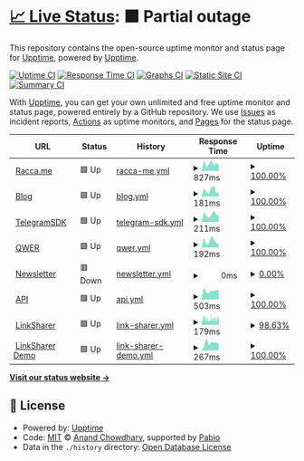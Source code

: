 # [📈 Live Status](https://upptime.racca.me): <!--live status--> **🟧 Partial outage**

This repository contains the open-source uptime monitor and status page for [Upptime](https://upptime.js.org), powered by [Upptime](https://github.com/upptime/upptime).

[![Uptime CI](https://github.com/SebaOfficial/upptime/workflows/Uptime%20CI/badge.svg)](https://github.com/SebaOfficial/upptime/actions?query=workflow%3A%22Uptime+CI%22)
[![Response Time CI](https://github.com/SebaOfficial/upptime/workflows/Response%20Time%20CI/badge.svg)](https://github.com/SebaOfficial/upptime/actions?query=workflow%3A%22Response+Time+CI%22)
[![Graphs CI](https://github.com/SebaOfficial/upptime/workflows/Graphs%20CI/badge.svg)](https://github.com/SebaOfficial/upptime/actions?query=workflow%3A%22Graphs+CI%22)
[![Static Site CI](https://github.com/SebaOfficial/upptime/workflows/Static%20Site%20CI/badge.svg)](https://github.com/SebaOfficial/upptime/actions?query=workflow%3A%22Static+Site+CI%22)
[![Summary CI](https://github.com/SebaOfficial/upptime/workflows/Summary%20CI/badge.svg)](https://github.com/SebaOfficial/upptime/actions?query=workflow%3A%22Summary+CI%22)

With [Upptime](https://upptime.js.org), you can get your own unlimited and free uptime monitor and status page, powered entirely by a GitHub repository. We use [Issues](https://github.com/upptime/upptime/issues) as incident reports, [Actions](https://github.com/SebaOfficial/upptime/actions) as uptime monitors, and [Pages](https://upptime.racca.me) for the status page.

<!--start: status pages-->
<!-- This summary is generated by Upptime (https://github.com/upptime/upptime) -->
<!-- Do not edit this manually, your changes will be overwritten -->
<!-- prettier-ignore -->
| URL | Status | History | Response Time | Uptime |
| --- | ------ | ------- | ------------- | ------ |
| <img alt="" src="https://racca.me/favicon.ico" height="13"> [Racca.me](https://racca.me) | 🟩 Up | [racca-me.yml](https://github.com/SebaOfficial/upptime/commits/HEAD/history/racca-me.yml) | <details><summary><img alt="Response time graph" src="./graphs/racca-me/response-time-week.png" height="20"> 827ms</summary><br><a href="https://upptime.racca.me/history/racca-me"><img alt="Response time 760" src="https://img.shields.io/endpoint?url=https%3A%2F%2Fraw.githubusercontent.com%2FSebaOfficial%2Fupptime%2FHEAD%2Fapi%2Fracca-me%2Fresponse-time.json"></a><br><a href="https://upptime.racca.me/history/racca-me"><img alt="24-hour response time 880" src="https://img.shields.io/endpoint?url=https%3A%2F%2Fraw.githubusercontent.com%2FSebaOfficial%2Fupptime%2FHEAD%2Fapi%2Fracca-me%2Fresponse-time-day.json"></a><br><a href="https://upptime.racca.me/history/racca-me"><img alt="7-day response time 827" src="https://img.shields.io/endpoint?url=https%3A%2F%2Fraw.githubusercontent.com%2FSebaOfficial%2Fupptime%2FHEAD%2Fapi%2Fracca-me%2Fresponse-time-week.json"></a><br><a href="https://upptime.racca.me/history/racca-me"><img alt="30-day response time 1379" src="https://img.shields.io/endpoint?url=https%3A%2F%2Fraw.githubusercontent.com%2FSebaOfficial%2Fupptime%2FHEAD%2Fapi%2Fracca-me%2Fresponse-time-month.json"></a><br><a href="https://upptime.racca.me/history/racca-me"><img alt="1-year response time 745" src="https://img.shields.io/endpoint?url=https%3A%2F%2Fraw.githubusercontent.com%2FSebaOfficial%2Fupptime%2FHEAD%2Fapi%2Fracca-me%2Fresponse-time-year.json"></a></details> | <details><summary><a href="https://upptime.racca.me/history/racca-me">100.00%</a></summary><a href="https://upptime.racca.me/history/racca-me"><img alt="All-time uptime 99.85%" src="https://img.shields.io/endpoint?url=https%3A%2F%2Fraw.githubusercontent.com%2FSebaOfficial%2Fupptime%2FHEAD%2Fapi%2Fracca-me%2Fuptime.json"></a><br><a href="https://upptime.racca.me/history/racca-me"><img alt="24-hour uptime 100.00%" src="https://img.shields.io/endpoint?url=https%3A%2F%2Fraw.githubusercontent.com%2FSebaOfficial%2Fupptime%2FHEAD%2Fapi%2Fracca-me%2Fuptime-day.json"></a><br><a href="https://upptime.racca.me/history/racca-me"><img alt="7-day uptime 100.00%" src="https://img.shields.io/endpoint?url=https%3A%2F%2Fraw.githubusercontent.com%2FSebaOfficial%2Fupptime%2FHEAD%2Fapi%2Fracca-me%2Fuptime-week.json"></a><br><a href="https://upptime.racca.me/history/racca-me"><img alt="30-day uptime 99.44%" src="https://img.shields.io/endpoint?url=https%3A%2F%2Fraw.githubusercontent.com%2FSebaOfficial%2Fupptime%2FHEAD%2Fapi%2Fracca-me%2Fuptime-month.json"></a><br><a href="https://upptime.racca.me/history/racca-me"><img alt="1-year uptime 99.76%" src="https://img.shields.io/endpoint?url=https%3A%2F%2Fraw.githubusercontent.com%2FSebaOfficial%2Fupptime%2FHEAD%2Fapi%2Fracca-me%2Fuptime-year.json"></a></details>
| <img alt="" src="https://blog.racca.me/favicon.ico" height="13"> [Blog](https://blog.racca.me) | 🟩 Up | [blog.yml](https://github.com/SebaOfficial/upptime/commits/HEAD/history/blog.yml) | <details><summary><img alt="Response time graph" src="./graphs/blog/response-time-week.png" height="20"> 181ms</summary><br><a href="https://upptime.racca.me/history/blog"><img alt="Response time 202" src="https://img.shields.io/endpoint?url=https%3A%2F%2Fraw.githubusercontent.com%2FSebaOfficial%2Fupptime%2FHEAD%2Fapi%2Fblog%2Fresponse-time.json"></a><br><a href="https://upptime.racca.me/history/blog"><img alt="24-hour response time 236" src="https://img.shields.io/endpoint?url=https%3A%2F%2Fraw.githubusercontent.com%2FSebaOfficial%2Fupptime%2FHEAD%2Fapi%2Fblog%2Fresponse-time-day.json"></a><br><a href="https://upptime.racca.me/history/blog"><img alt="7-day response time 181" src="https://img.shields.io/endpoint?url=https%3A%2F%2Fraw.githubusercontent.com%2FSebaOfficial%2Fupptime%2FHEAD%2Fapi%2Fblog%2Fresponse-time-week.json"></a><br><a href="https://upptime.racca.me/history/blog"><img alt="30-day response time 181" src="https://img.shields.io/endpoint?url=https%3A%2F%2Fraw.githubusercontent.com%2FSebaOfficial%2Fupptime%2FHEAD%2Fapi%2Fblog%2Fresponse-time-month.json"></a><br><a href="https://upptime.racca.me/history/blog"><img alt="1-year response time 175" src="https://img.shields.io/endpoint?url=https%3A%2F%2Fraw.githubusercontent.com%2FSebaOfficial%2Fupptime%2FHEAD%2Fapi%2Fblog%2Fresponse-time-year.json"></a></details> | <details><summary><a href="https://upptime.racca.me/history/blog">100.00%</a></summary><a href="https://upptime.racca.me/history/blog"><img alt="All-time uptime 100.00%" src="https://img.shields.io/endpoint?url=https%3A%2F%2Fraw.githubusercontent.com%2FSebaOfficial%2Fupptime%2FHEAD%2Fapi%2Fblog%2Fuptime.json"></a><br><a href="https://upptime.racca.me/history/blog"><img alt="24-hour uptime 100.00%" src="https://img.shields.io/endpoint?url=https%3A%2F%2Fraw.githubusercontent.com%2FSebaOfficial%2Fupptime%2FHEAD%2Fapi%2Fblog%2Fuptime-day.json"></a><br><a href="https://upptime.racca.me/history/blog"><img alt="7-day uptime 100.00%" src="https://img.shields.io/endpoint?url=https%3A%2F%2Fraw.githubusercontent.com%2FSebaOfficial%2Fupptime%2FHEAD%2Fapi%2Fblog%2Fuptime-week.json"></a><br><a href="https://upptime.racca.me/history/blog"><img alt="30-day uptime 100.00%" src="https://img.shields.io/endpoint?url=https%3A%2F%2Fraw.githubusercontent.com%2FSebaOfficial%2Fupptime%2FHEAD%2Fapi%2Fblog%2Fuptime-month.json"></a><br><a href="https://upptime.racca.me/history/blog"><img alt="1-year uptime 100.00%" src="https://img.shields.io/endpoint?url=https%3A%2F%2Fraw.githubusercontent.com%2FSebaOfficial%2Fupptime%2FHEAD%2Fapi%2Fblog%2Fuptime-year.json"></a></details>
| <img alt="" src="https://botapi.racca.me/img/favicon.ico" height="13"> [TelegramSDK](https://botapi.racca.me) | 🟩 Up | [telegram-sdk.yml](https://github.com/SebaOfficial/upptime/commits/HEAD/history/telegram-sdk.yml) | <details><summary><img alt="Response time graph" src="./graphs/telegram-sdk/response-time-week.png" height="20"> 211ms</summary><br><a href="https://upptime.racca.me/history/telegram-sdk"><img alt="Response time 200" src="https://img.shields.io/endpoint?url=https%3A%2F%2Fraw.githubusercontent.com%2FSebaOfficial%2Fupptime%2FHEAD%2Fapi%2Ftelegram-sdk%2Fresponse-time.json"></a><br><a href="https://upptime.racca.me/history/telegram-sdk"><img alt="24-hour response time 187" src="https://img.shields.io/endpoint?url=https%3A%2F%2Fraw.githubusercontent.com%2FSebaOfficial%2Fupptime%2FHEAD%2Fapi%2Ftelegram-sdk%2Fresponse-time-day.json"></a><br><a href="https://upptime.racca.me/history/telegram-sdk"><img alt="7-day response time 211" src="https://img.shields.io/endpoint?url=https%3A%2F%2Fraw.githubusercontent.com%2FSebaOfficial%2Fupptime%2FHEAD%2Fapi%2Ftelegram-sdk%2Fresponse-time-week.json"></a><br><a href="https://upptime.racca.me/history/telegram-sdk"><img alt="30-day response time 219" src="https://img.shields.io/endpoint?url=https%3A%2F%2Fraw.githubusercontent.com%2FSebaOfficial%2Fupptime%2FHEAD%2Fapi%2Ftelegram-sdk%2Fresponse-time-month.json"></a><br><a href="https://upptime.racca.me/history/telegram-sdk"><img alt="1-year response time 203" src="https://img.shields.io/endpoint?url=https%3A%2F%2Fraw.githubusercontent.com%2FSebaOfficial%2Fupptime%2FHEAD%2Fapi%2Ftelegram-sdk%2Fresponse-time-year.json"></a></details> | <details><summary><a href="https://upptime.racca.me/history/telegram-sdk">100.00%</a></summary><a href="https://upptime.racca.me/history/telegram-sdk"><img alt="All-time uptime 100.00%" src="https://img.shields.io/endpoint?url=https%3A%2F%2Fraw.githubusercontent.com%2FSebaOfficial%2Fupptime%2FHEAD%2Fapi%2Ftelegram-sdk%2Fuptime.json"></a><br><a href="https://upptime.racca.me/history/telegram-sdk"><img alt="24-hour uptime 100.00%" src="https://img.shields.io/endpoint?url=https%3A%2F%2Fraw.githubusercontent.com%2FSebaOfficial%2Fupptime%2FHEAD%2Fapi%2Ftelegram-sdk%2Fuptime-day.json"></a><br><a href="https://upptime.racca.me/history/telegram-sdk"><img alt="7-day uptime 100.00%" src="https://img.shields.io/endpoint?url=https%3A%2F%2Fraw.githubusercontent.com%2FSebaOfficial%2Fupptime%2FHEAD%2Fapi%2Ftelegram-sdk%2Fuptime-week.json"></a><br><a href="https://upptime.racca.me/history/telegram-sdk"><img alt="30-day uptime 100.00%" src="https://img.shields.io/endpoint?url=https%3A%2F%2Fraw.githubusercontent.com%2FSebaOfficial%2Fupptime%2FHEAD%2Fapi%2Ftelegram-sdk%2Fuptime-month.json"></a><br><a href="https://upptime.racca.me/history/telegram-sdk"><img alt="1-year uptime 100.00%" src="https://img.shields.io/endpoint?url=https%3A%2F%2Fraw.githubusercontent.com%2FSebaOfficial%2Fupptime%2FHEAD%2Fapi%2Ftelegram-sdk%2Fuptime-year.json"></a></details>
| <img alt="" src="https://qwer.racca.me/favicon.ico" height="13"> [QWER](https://qwer.racca.me) | 🟩 Up | [qwer.yml](https://github.com/SebaOfficial/upptime/commits/HEAD/history/qwer.yml) | <details><summary><img alt="Response time graph" src="./graphs/qwer/response-time-week.png" height="20"> 192ms</summary><br><a href="https://upptime.racca.me/history/qwer"><img alt="Response time 193" src="https://img.shields.io/endpoint?url=https%3A%2F%2Fraw.githubusercontent.com%2FSebaOfficial%2Fupptime%2FHEAD%2Fapi%2Fqwer%2Fresponse-time.json"></a><br><a href="https://upptime.racca.me/history/qwer"><img alt="24-hour response time 305" src="https://img.shields.io/endpoint?url=https%3A%2F%2Fraw.githubusercontent.com%2FSebaOfficial%2Fupptime%2FHEAD%2Fapi%2Fqwer%2Fresponse-time-day.json"></a><br><a href="https://upptime.racca.me/history/qwer"><img alt="7-day response time 192" src="https://img.shields.io/endpoint?url=https%3A%2F%2Fraw.githubusercontent.com%2FSebaOfficial%2Fupptime%2FHEAD%2Fapi%2Fqwer%2Fresponse-time-week.json"></a><br><a href="https://upptime.racca.me/history/qwer"><img alt="30-day response time 209" src="https://img.shields.io/endpoint?url=https%3A%2F%2Fraw.githubusercontent.com%2FSebaOfficial%2Fupptime%2FHEAD%2Fapi%2Fqwer%2Fresponse-time-month.json"></a><br><a href="https://upptime.racca.me/history/qwer"><img alt="1-year response time 195" src="https://img.shields.io/endpoint?url=https%3A%2F%2Fraw.githubusercontent.com%2FSebaOfficial%2Fupptime%2FHEAD%2Fapi%2Fqwer%2Fresponse-time-year.json"></a></details> | <details><summary><a href="https://upptime.racca.me/history/qwer">100.00%</a></summary><a href="https://upptime.racca.me/history/qwer"><img alt="All-time uptime 100.00%" src="https://img.shields.io/endpoint?url=https%3A%2F%2Fraw.githubusercontent.com%2FSebaOfficial%2Fupptime%2FHEAD%2Fapi%2Fqwer%2Fuptime.json"></a><br><a href="https://upptime.racca.me/history/qwer"><img alt="24-hour uptime 100.00%" src="https://img.shields.io/endpoint?url=https%3A%2F%2Fraw.githubusercontent.com%2FSebaOfficial%2Fupptime%2FHEAD%2Fapi%2Fqwer%2Fuptime-day.json"></a><br><a href="https://upptime.racca.me/history/qwer"><img alt="7-day uptime 100.00%" src="https://img.shields.io/endpoint?url=https%3A%2F%2Fraw.githubusercontent.com%2FSebaOfficial%2Fupptime%2FHEAD%2Fapi%2Fqwer%2Fuptime-week.json"></a><br><a href="https://upptime.racca.me/history/qwer"><img alt="30-day uptime 100.00%" src="https://img.shields.io/endpoint?url=https%3A%2F%2Fraw.githubusercontent.com%2FSebaOfficial%2Fupptime%2FHEAD%2Fapi%2Fqwer%2Fuptime-month.json"></a><br><a href="https://upptime.racca.me/history/qwer"><img alt="1-year uptime 100.00%" src="https://img.shields.io/endpoint?url=https%3A%2F%2Fraw.githubusercontent.com%2FSebaOfficial%2Fupptime%2FHEAD%2Fapi%2Fqwer%2Fuptime-year.json"></a></details>
| <img alt="" src="https://newsletter.racca.me/favicon.ico" height="13"> [Newsletter](https://newsletter.racca.me) | 🟥 Down | [newsletter.yml](https://github.com/SebaOfficial/upptime/commits/HEAD/history/newsletter.yml) | <details><summary><img alt="Response time graph" src="./graphs/newsletter/response-time-week.png" height="20"> 0ms</summary><br><a href="https://upptime.racca.me/history/newsletter"><img alt="Response time 176" src="https://img.shields.io/endpoint?url=https%3A%2F%2Fraw.githubusercontent.com%2FSebaOfficial%2Fupptime%2FHEAD%2Fapi%2Fnewsletter%2Fresponse-time.json"></a><br><a href="https://upptime.racca.me/history/newsletter"><img alt="24-hour response time 0" src="https://img.shields.io/endpoint?url=https%3A%2F%2Fraw.githubusercontent.com%2FSebaOfficial%2Fupptime%2FHEAD%2Fapi%2Fnewsletter%2Fresponse-time-day.json"></a><br><a href="https://upptime.racca.me/history/newsletter"><img alt="7-day response time 0" src="https://img.shields.io/endpoint?url=https%3A%2F%2Fraw.githubusercontent.com%2FSebaOfficial%2Fupptime%2FHEAD%2Fapi%2Fnewsletter%2Fresponse-time-week.json"></a><br><a href="https://upptime.racca.me/history/newsletter"><img alt="30-day response time 0" src="https://img.shields.io/endpoint?url=https%3A%2F%2Fraw.githubusercontent.com%2FSebaOfficial%2Fupptime%2FHEAD%2Fapi%2Fnewsletter%2Fresponse-time-month.json"></a><br><a href="https://upptime.racca.me/history/newsletter"><img alt="1-year response time 181" src="https://img.shields.io/endpoint?url=https%3A%2F%2Fraw.githubusercontent.com%2FSebaOfficial%2Fupptime%2FHEAD%2Fapi%2Fnewsletter%2Fresponse-time-year.json"></a></details> | <details><summary><a href="https://upptime.racca.me/history/newsletter">0.00%</a></summary><a href="https://upptime.racca.me/history/newsletter"><img alt="All-time uptime 79.56%" src="https://img.shields.io/endpoint?url=https%3A%2F%2Fraw.githubusercontent.com%2FSebaOfficial%2Fupptime%2FHEAD%2Fapi%2Fnewsletter%2Fuptime.json"></a><br><a href="https://upptime.racca.me/history/newsletter"><img alt="24-hour uptime 0.00%" src="https://img.shields.io/endpoint?url=https%3A%2F%2Fraw.githubusercontent.com%2FSebaOfficial%2Fupptime%2FHEAD%2Fapi%2Fnewsletter%2Fuptime-day.json"></a><br><a href="https://upptime.racca.me/history/newsletter"><img alt="7-day uptime 0.00%" src="https://img.shields.io/endpoint?url=https%3A%2F%2Fraw.githubusercontent.com%2FSebaOfficial%2Fupptime%2FHEAD%2Fapi%2Fnewsletter%2Fuptime-week.json"></a><br><a href="https://upptime.racca.me/history/newsletter"><img alt="30-day uptime 1.38%" src="https://img.shields.io/endpoint?url=https%3A%2F%2Fraw.githubusercontent.com%2FSebaOfficial%2Fupptime%2FHEAD%2Fapi%2Fnewsletter%2Fuptime-month.json"></a><br><a href="https://upptime.racca.me/history/newsletter"><img alt="1-year uptime 71.08%" src="https://img.shields.io/endpoint?url=https%3A%2F%2Fraw.githubusercontent.com%2FSebaOfficial%2Fupptime%2FHEAD%2Fapi%2Fnewsletter%2Fuptime-year.json"></a></details>
| <img alt="" src="https://racca.me/favicon.ico" height="13"> [API](https://api.racca.me/ping) | 🟩 Up | [api.yml](https://github.com/SebaOfficial/upptime/commits/HEAD/history/api.yml) | <details><summary><img alt="Response time graph" src="./graphs/api/response-time-week.png" height="20"> 503ms</summary><br><a href="https://upptime.racca.me/history/api"><img alt="Response time 577" src="https://img.shields.io/endpoint?url=https%3A%2F%2Fraw.githubusercontent.com%2FSebaOfficial%2Fupptime%2FHEAD%2Fapi%2Fapi%2Fresponse-time.json"></a><br><a href="https://upptime.racca.me/history/api"><img alt="24-hour response time 613" src="https://img.shields.io/endpoint?url=https%3A%2F%2Fraw.githubusercontent.com%2FSebaOfficial%2Fupptime%2FHEAD%2Fapi%2Fapi%2Fresponse-time-day.json"></a><br><a href="https://upptime.racca.me/history/api"><img alt="7-day response time 503" src="https://img.shields.io/endpoint?url=https%3A%2F%2Fraw.githubusercontent.com%2FSebaOfficial%2Fupptime%2FHEAD%2Fapi%2Fapi%2Fresponse-time-week.json"></a><br><a href="https://upptime.racca.me/history/api"><img alt="30-day response time 1101" src="https://img.shields.io/endpoint?url=https%3A%2F%2Fraw.githubusercontent.com%2FSebaOfficial%2Fupptime%2FHEAD%2Fapi%2Fapi%2Fresponse-time-month.json"></a><br><a href="https://upptime.racca.me/history/api"><img alt="1-year response time 581" src="https://img.shields.io/endpoint?url=https%3A%2F%2Fraw.githubusercontent.com%2FSebaOfficial%2Fupptime%2FHEAD%2Fapi%2Fapi%2Fresponse-time-year.json"></a></details> | <details><summary><a href="https://upptime.racca.me/history/api">100.00%</a></summary><a href="https://upptime.racca.me/history/api"><img alt="All-time uptime 99.96%" src="https://img.shields.io/endpoint?url=https%3A%2F%2Fraw.githubusercontent.com%2FSebaOfficial%2Fupptime%2FHEAD%2Fapi%2Fapi%2Fuptime.json"></a><br><a href="https://upptime.racca.me/history/api"><img alt="24-hour uptime 100.00%" src="https://img.shields.io/endpoint?url=https%3A%2F%2Fraw.githubusercontent.com%2FSebaOfficial%2Fupptime%2FHEAD%2Fapi%2Fapi%2Fuptime-day.json"></a><br><a href="https://upptime.racca.me/history/api"><img alt="7-day uptime 100.00%" src="https://img.shields.io/endpoint?url=https%3A%2F%2Fraw.githubusercontent.com%2FSebaOfficial%2Fupptime%2FHEAD%2Fapi%2Fapi%2Fuptime-week.json"></a><br><a href="https://upptime.racca.me/history/api"><img alt="30-day uptime 99.44%" src="https://img.shields.io/endpoint?url=https%3A%2F%2Fraw.githubusercontent.com%2FSebaOfficial%2Fupptime%2FHEAD%2Fapi%2Fapi%2Fuptime-month.json"></a><br><a href="https://upptime.racca.me/history/api"><img alt="1-year uptime 99.95%" src="https://img.shields.io/endpoint?url=https%3A%2F%2Fraw.githubusercontent.com%2FSebaOfficial%2Fupptime%2FHEAD%2Fapi%2Fapi%2Fuptime-year.json"></a></details>
| <img alt="" src="https://linksharer.js.org/img/favicon.ico" height="13"> [LinkSharer](https://linksharer.js.org) | 🟩 Up | [link-sharer.yml](https://github.com/SebaOfficial/upptime/commits/HEAD/history/link-sharer.yml) | <details><summary><img alt="Response time graph" src="./graphs/link-sharer/response-time-week.png" height="20"> 179ms</summary><br><a href="https://upptime.racca.me/history/link-sharer"><img alt="Response time 218" src="https://img.shields.io/endpoint?url=https%3A%2F%2Fraw.githubusercontent.com%2FSebaOfficial%2Fupptime%2FHEAD%2Fapi%2Flink-sharer%2Fresponse-time.json"></a><br><a href="https://upptime.racca.me/history/link-sharer"><img alt="24-hour response time 205" src="https://img.shields.io/endpoint?url=https%3A%2F%2Fraw.githubusercontent.com%2FSebaOfficial%2Fupptime%2FHEAD%2Fapi%2Flink-sharer%2Fresponse-time-day.json"></a><br><a href="https://upptime.racca.me/history/link-sharer"><img alt="7-day response time 179" src="https://img.shields.io/endpoint?url=https%3A%2F%2Fraw.githubusercontent.com%2FSebaOfficial%2Fupptime%2FHEAD%2Fapi%2Flink-sharer%2Fresponse-time-week.json"></a><br><a href="https://upptime.racca.me/history/link-sharer"><img alt="30-day response time 212" src="https://img.shields.io/endpoint?url=https%3A%2F%2Fraw.githubusercontent.com%2FSebaOfficial%2Fupptime%2FHEAD%2Fapi%2Flink-sharer%2Fresponse-time-month.json"></a><br><a href="https://upptime.racca.me/history/link-sharer"><img alt="1-year response time 219" src="https://img.shields.io/endpoint?url=https%3A%2F%2Fraw.githubusercontent.com%2FSebaOfficial%2Fupptime%2FHEAD%2Fapi%2Flink-sharer%2Fresponse-time-year.json"></a></details> | <details><summary><a href="https://upptime.racca.me/history/link-sharer">98.63%</a></summary><a href="https://upptime.racca.me/history/link-sharer"><img alt="All-time uptime 99.80%" src="https://img.shields.io/endpoint?url=https%3A%2F%2Fraw.githubusercontent.com%2FSebaOfficial%2Fupptime%2FHEAD%2Fapi%2Flink-sharer%2Fuptime.json"></a><br><a href="https://upptime.racca.me/history/link-sharer"><img alt="24-hour uptime 98.88%" src="https://img.shields.io/endpoint?url=https%3A%2F%2Fraw.githubusercontent.com%2FSebaOfficial%2Fupptime%2FHEAD%2Fapi%2Flink-sharer%2Fuptime-day.json"></a><br><a href="https://upptime.racca.me/history/link-sharer"><img alt="7-day uptime 98.63%" src="https://img.shields.io/endpoint?url=https%3A%2F%2Fraw.githubusercontent.com%2FSebaOfficial%2Fupptime%2FHEAD%2Fapi%2Flink-sharer%2Fuptime-week.json"></a><br><a href="https://upptime.racca.me/history/link-sharer"><img alt="30-day uptime 98.45%" src="https://img.shields.io/endpoint?url=https%3A%2F%2Fraw.githubusercontent.com%2FSebaOfficial%2Fupptime%2FHEAD%2Fapi%2Flink-sharer%2Fuptime-month.json"></a><br><a href="https://upptime.racca.me/history/link-sharer"><img alt="1-year uptime 99.79%" src="https://img.shields.io/endpoint?url=https%3A%2F%2Fraw.githubusercontent.com%2FSebaOfficial%2Fupptime%2FHEAD%2Fapi%2Flink-sharer%2Fuptime-year.json"></a></details>
| <img alt="" src="https://demo.linksharer.js.org/favicon.ico" height="13"> [LinkSharer Demo](https://demo.linksharer.js.org) | 🟩 Up | [link-sharer-demo.yml](https://github.com/SebaOfficial/upptime/commits/HEAD/history/link-sharer-demo.yml) | <details><summary><img alt="Response time graph" src="./graphs/link-sharer-demo/response-time-week.png" height="20"> 267ms</summary><br><a href="https://upptime.racca.me/history/link-sharer-demo"><img alt="Response time 192" src="https://img.shields.io/endpoint?url=https%3A%2F%2Fraw.githubusercontent.com%2FSebaOfficial%2Fupptime%2FHEAD%2Fapi%2Flink-sharer-demo%2Fresponse-time.json"></a><br><a href="https://upptime.racca.me/history/link-sharer-demo"><img alt="24-hour response time 254" src="https://img.shields.io/endpoint?url=https%3A%2F%2Fraw.githubusercontent.com%2FSebaOfficial%2Fupptime%2FHEAD%2Fapi%2Flink-sharer-demo%2Fresponse-time-day.json"></a><br><a href="https://upptime.racca.me/history/link-sharer-demo"><img alt="7-day response time 267" src="https://img.shields.io/endpoint?url=https%3A%2F%2Fraw.githubusercontent.com%2FSebaOfficial%2Fupptime%2FHEAD%2Fapi%2Flink-sharer-demo%2Fresponse-time-week.json"></a><br><a href="https://upptime.racca.me/history/link-sharer-demo"><img alt="30-day response time 248" src="https://img.shields.io/endpoint?url=https%3A%2F%2Fraw.githubusercontent.com%2FSebaOfficial%2Fupptime%2FHEAD%2Fapi%2Flink-sharer-demo%2Fresponse-time-month.json"></a><br><a href="https://upptime.racca.me/history/link-sharer-demo"><img alt="1-year response time 194" src="https://img.shields.io/endpoint?url=https%3A%2F%2Fraw.githubusercontent.com%2FSebaOfficial%2Fupptime%2FHEAD%2Fapi%2Flink-sharer-demo%2Fresponse-time-year.json"></a></details> | <details><summary><a href="https://upptime.racca.me/history/link-sharer-demo">100.00%</a></summary><a href="https://upptime.racca.me/history/link-sharer-demo"><img alt="All-time uptime 100.00%" src="https://img.shields.io/endpoint?url=https%3A%2F%2Fraw.githubusercontent.com%2FSebaOfficial%2Fupptime%2FHEAD%2Fapi%2Flink-sharer-demo%2Fuptime.json"></a><br><a href="https://upptime.racca.me/history/link-sharer-demo"><img alt="24-hour uptime 100.00%" src="https://img.shields.io/endpoint?url=https%3A%2F%2Fraw.githubusercontent.com%2FSebaOfficial%2Fupptime%2FHEAD%2Fapi%2Flink-sharer-demo%2Fuptime-day.json"></a><br><a href="https://upptime.racca.me/history/link-sharer-demo"><img alt="7-day uptime 100.00%" src="https://img.shields.io/endpoint?url=https%3A%2F%2Fraw.githubusercontent.com%2FSebaOfficial%2Fupptime%2FHEAD%2Fapi%2Flink-sharer-demo%2Fuptime-week.json"></a><br><a href="https://upptime.racca.me/history/link-sharer-demo"><img alt="30-day uptime 100.00%" src="https://img.shields.io/endpoint?url=https%3A%2F%2Fraw.githubusercontent.com%2FSebaOfficial%2Fupptime%2FHEAD%2Fapi%2Flink-sharer-demo%2Fuptime-month.json"></a><br><a href="https://upptime.racca.me/history/link-sharer-demo"><img alt="1-year uptime 100.00%" src="https://img.shields.io/endpoint?url=https%3A%2F%2Fraw.githubusercontent.com%2FSebaOfficial%2Fupptime%2FHEAD%2Fapi%2Flink-sharer-demo%2Fuptime-year.json"></a></details>

<!--end: status pages-->

[**Visit our status website →**](https://upptime.racca.me)

## 📄 License

- Powered by: [Upptime](https://github.com/upptime/upptime)
- Code: [MIT](./LICENSE) © [Anand Chowdhary](https://anandchowdhary.com), supported by [Pabio](https://pabio.com)
- Data in the `./history` directory: [Open Database License](https://opendatacommons.org/licenses/odbl/1-0/)
